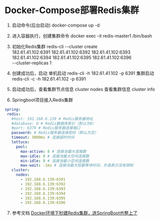 # Docker-Compose部署Redis集群

1. 启动命令(后台启动)
   docker-compose up -d 

2. 进入容器执行，创建集群命令
   docker exec -it redis-master1 /bin/bash
   
3. 初始化Redis集群
   redis-cli --cluster create \
   182.61.41.102:6391 182.61.41.102:6392 182.61.41.102:6393 \
   182.61.41.102:6394 182.61.41.102:6395 182.61.41.102:6396 \
   --cluster-replicas 1
   
4. 创建成功后，启动
   单机启动
   redis-cli -h 182.61.41.102 -p 6391
   集群启动
   redis-cli -c -h 182.61.41.102 -p 6391
   
5. 启动成功后，查看集群节点信息
   cluster nodes
   查看集群信息
   cluster info
   
6. Springboot项目接入Redis集群
 ```yaml
spring:
  redis:
    #host: 192.168.6.139 # Redis服务器地址
    #database: 0 # Redis数据库索引（默认为0）
    #port: 6379 # Redis服务器连接端口
    password: # Redis服务器连接密码（默认为空）
    timeout: 3000ms # 连接超时时间
    lettuce:
      pool:
        max-active: 8 # 连接池最大连接数
        max-idle: 8 # 连接池最大空闲连接数
        min-idle: 0 # 连接池最小空闲连接数
        max-wait: -1ms # 连接池最大阻塞等待时间，负值表示没有限制
    cluster:
      nodes:
        - 192.168.6.139:6391
        - 192.168.6.139:6392
        - 192.168.6.139:6393
        - 192.168.6.139:6394
        - 192.168.6.139:6395
        - 192.168.6.139:6396
```   

7. 参考文档
[Docker环境下秒建Redis集群，连SpringBoot也整上了](http://www.macrozheng.com/#/reference/redis_cluster)